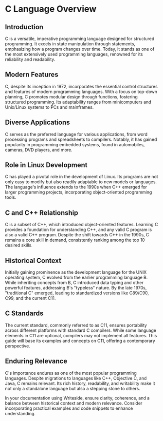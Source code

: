 # C Language Overview

## Introduction

C is a versatile, imperative programming language designed for structured programming. It excels in state manipulation
through statements, emphasizing how a program changes over time. Today, it stands as one of the most extensively used
programming languages, renowned for its reliability and readability.

## Modern Features

C, despite its inception in 1972, incorporates the essential control structures and features of modern programming
languages. With a focus on top-down planning, C promotes modular design through functions, fostering structured
programming. Its adaptability ranges from minicomputers and Unix/Linux systems to PCs and mainframes.

## Diverse Applications

C serves as the preferred language for various applications, from word processing programs and spreadsheets to
compilers. Notably, it has gained popularity in programming embedded systems, found in automobiles, cameras, DVD
players, and more.

## Role in Linux Development

C has played a pivotal role in the development of Linux. Its programs are not only easy to modify but also readily
adaptable to new models or languages. The language's influence extends to the 1990s when C++ emerged for larger
programming projects, incorporating object-oriented programming tools.

## C and C++ Relationship

C is a subset of C++, which introduced object-oriented features. Learning C provides a foundation for understanding C++,
and any valid C program is also a valid C++ program. Despite the shift towards C++ in the 1990s, C remains a core skill
in demand, consistently ranking among the top 10 desired skills.

## Historical Context

Initially gaining prominence as the development language for the UNIX operating system, C evolved from the earlier
programming language B. While inheriting concepts from B, C introduced data typing and other powerful features,
addressing B's "typeless" nature. By the late 1970s, "traditional C" emerged, leading to standardized versions like
C89/C90, C99, and the current C11.

## C Standards

The current standard, commonly referred to as C11, ensures portability across different platforms with standard C
compilers. While some language elements in C11 are optional, compilers may not implement all features. This guide will
base its examples and concepts on C11, offering a contemporary perspective.

## Enduring Relevance

C's importance endures as one of the most popular programming languages. Despite migrations to languages like C++,
Objective C, and Java, C remains relevant. Its rich history, readability, and writability make it not only a standalone
language but also a stepping stone to others.

In your documentation using Writeside, ensure clarity, coherence, and a balance between historical context and modern
relevance. Consider incorporating practical examples and code snippets to enhance understanding.